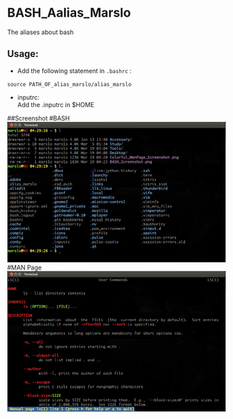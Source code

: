 BASH_Aalias_Marslo
==================

The aliases about bash
## Usage:
- Add the following statement in `.bashrc` :
<pre><code>source PATH_OF_alias_marslo/alias_marslo
</code></pre>
- inputrc:  
Add the .inputrc in $HOME

##Screenshot
#BASH
![BASH](https://github.com/woainvzu/BASH_Aalias_Marslo/blob/master/Screenshots/BASH_Screenshot.png?raw=true)
#MAN Page
![MAN_PAGE](https://github.com/woainvzu/BASH_Aalias_Marslo/blob/master/Screenshots/Colorful_ManPage_Screenshot.png?raw=true)
